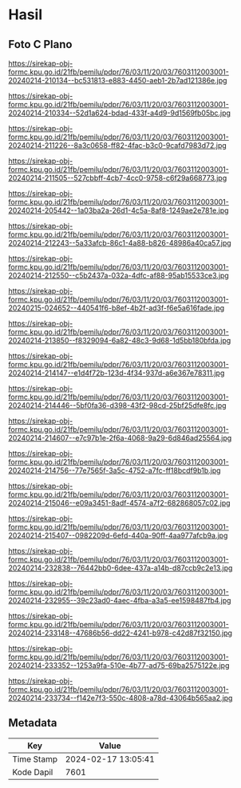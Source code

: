 # Hasil

## Foto C Plano

https://sirekap-obj-formc.kpu.go.id/21fb/pemilu/pdpr/76/03/11/20/03/7603112003001-20240214-210134--bc531813-e883-4450-aeb1-2b7ad121386e.jpg

https://sirekap-obj-formc.kpu.go.id/21fb/pemilu/pdpr/76/03/11/20/03/7603112003001-20240214-210334--52d1a624-bdad-433f-a4d9-9d1569fb05bc.jpg

https://sirekap-obj-formc.kpu.go.id/21fb/pemilu/pdpr/76/03/11/20/03/7603112003001-20240214-211226--8a3c0658-ff82-4fac-b3c0-9cafd7983d72.jpg

https://sirekap-obj-formc.kpu.go.id/21fb/pemilu/pdpr/76/03/11/20/03/7603112003001-20240214-211505--527cbbff-4cb7-4cc0-9758-c6f29a668773.jpg

https://sirekap-obj-formc.kpu.go.id/21fb/pemilu/pdpr/76/03/11/20/03/7603112003001-20240214-205442--1a03ba2a-26d1-4c5a-8af8-1249ae2e781e.jpg

https://sirekap-obj-formc.kpu.go.id/21fb/pemilu/pdpr/76/03/11/20/03/7603112003001-20240214-212243--5a33afcb-86c1-4a88-b826-48986a40ca57.jpg

https://sirekap-obj-formc.kpu.go.id/21fb/pemilu/pdpr/76/03/11/20/03/7603112003001-20240214-212550--c5b2437a-032a-4dfc-af88-95ab15533ce3.jpg

https://sirekap-obj-formc.kpu.go.id/21fb/pemilu/pdpr/76/03/11/20/03/7603112003001-20240215-024652--440541f6-b8ef-4b2f-ad3f-f6e5a616fade.jpg

https://sirekap-obj-formc.kpu.go.id/21fb/pemilu/pdpr/76/03/11/20/03/7603112003001-20240214-213850--f8329094-6a82-48c3-9d68-1d5bb180bfda.jpg

https://sirekap-obj-formc.kpu.go.id/21fb/pemilu/pdpr/76/03/11/20/03/7603112003001-20240214-214147--e1d4f72b-123d-4f34-937d-a6e367e78311.jpg

https://sirekap-obj-formc.kpu.go.id/21fb/pemilu/pdpr/76/03/11/20/03/7603112003001-20240214-214446--5bf0fa36-d398-43f2-98cd-25bf25dfe8fc.jpg

https://sirekap-obj-formc.kpu.go.id/21fb/pemilu/pdpr/76/03/11/20/03/7603112003001-20240214-214607--e7c97b1e-2f6a-4068-9a29-6d846ad25564.jpg

https://sirekap-obj-formc.kpu.go.id/21fb/pemilu/pdpr/76/03/11/20/03/7603112003001-20240214-214756--77e7565f-3a5c-4752-a7fc-ff18bcdf9b1b.jpg

https://sirekap-obj-formc.kpu.go.id/21fb/pemilu/pdpr/76/03/11/20/03/7603112003001-20240214-215046--e09a3451-8adf-4574-a7f2-682868057c02.jpg

https://sirekap-obj-formc.kpu.go.id/21fb/pemilu/pdpr/76/03/11/20/03/7603112003001-20240214-215407--0982209d-6efd-440a-90ff-4aa977afcb9a.jpg

https://sirekap-obj-formc.kpu.go.id/21fb/pemilu/pdpr/76/03/11/20/03/7603112003001-20240214-232838--76442bb0-6dee-437a-a14b-d87ccb9c2e13.jpg

https://sirekap-obj-formc.kpu.go.id/21fb/pemilu/pdpr/76/03/11/20/03/7603112003001-20240214-232955--39c23ad0-4aec-4fba-a3a5-ee1598487fb4.jpg

https://sirekap-obj-formc.kpu.go.id/21fb/pemilu/pdpr/76/03/11/20/03/7603112003001-20240214-233148--47686b56-dd22-4241-b978-c42d87f32150.jpg

https://sirekap-obj-formc.kpu.go.id/21fb/pemilu/pdpr/76/03/11/20/03/7603112003001-20240214-233352--1253a9fa-510e-4b77-ad75-69ba2575122e.jpg

https://sirekap-obj-formc.kpu.go.id/21fb/pemilu/pdpr/76/03/11/20/03/7603112003001-20240214-233734--f142e7f3-550c-4808-a78d-43064b565aa2.jpg


## Metadata

| Key        | Value               |
| ---------- | ------------------- |
| Time Stamp | 2024-02-17 13:05:41 |
| Kode Dapil | 7601                |



